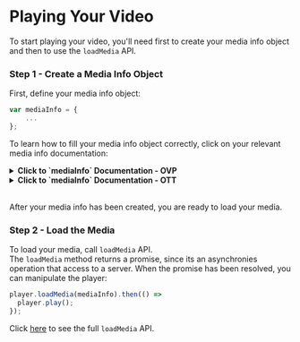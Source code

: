 # Playing Your Video 
To start playing your video, you'll need first to create your media info object and then to use the `loadMedia` API.

### Step 1 - Create a Media Info Object
First, define your media info object:
```js
var mediaInfo = {
	...
};
```


To learn how to fill your media info object correctly, click on your relevant media info documentation:
<details><summary><b>Click to `mediaInfo` Documentation - OVP</b></summary>
<p>

#### `mediaInfo` Structure:

```js
{
	entryId: string,
	ks: string
}
```


**Parameters**

|  Name | Type  |Required| Description| Possible Values | Default Value |
|---|---|---|---|---|---|
| `entryId` | `string` | V | The entry id of the media|
| `ks` | `string` | | The ks secret|

#### Examples
##### Using KS
```js
var mediaInfo = {
	...
	entryId: 'YOUR_ENTRY_ID',
	ks: 'YOUR_KS'
	...
};
```

</p>
</details>

<details><summary><b>Click to `mediaInfo` Documentation - OTT</b></summary>
<p>

#### `mediaInfo` Structure:
```js
{
	entryId: string,
	ks: string,
	mediaType: string, 
	contextType: string, 
	protocol: string, 
	fileIds: string, 
	formats: Array<string> 
}
```

**Parameters**

|  Name | Type  |Required| Description| Possible Values | Default Value
|---|---|---|---|---|---|
| `entryId` | `string` | V | The entry id of the media
| `mediaType` | `string` | | The type of the specific media | `"MEDIA"`, `"EPG"`, `"RECORDING"` | `"MEDIA"`
| `contextType` | `string` | | The playback context type | `"PLAYBACK"`, `"CATCHUP"`, `"START_OVER"`, `"TRAILER"` | `"PLAYBACK"`
| `ks` | `string` | | The ks secret
| `protocol` | `string` | | The protocol of the specific media | `"https"`, `"http"`  
| `fileIds` | `string` | | List of comma separated media file IDs
| `formats` | `Array<string>` | | Device types as defined in the system.


#### Examples

##### Using KS
```js
var mediaInfo = {
	...
	entryId: 'YOUR_ENTRY_ID',
	ks: 'YOUR_KS'
	...
};
```

#####   Specify a Protocol
```js
var mediaInfo = {
	...
	entryId: 'YOUR_ENTRY_ID',
	protocol: 'https'
	...
};
```

##### Specify Media Type
```js
var mediaInfo = {
	...
	entryId: 'YOUR_ENTRY_ID',
	mediaType: 'EPG'
	...
};
```

##### Specify Context Type
```js
var mediaInfo = {
	...
	entryId: 'YOUR_ENTRY_ID',
	contextType: 'TRAILER'
	...
};
```

##### Specify File IDs
```js
var mediaInfo = {
	...
	entryId: 'YOUR_ENTRY_ID',
	fileIds: 'FILE_ID1,FILE_ID2'
	...
};
```

##### Specify Device Formats
```js
var mediaInfo = {
	...
	entryId: 'YOUR_ENTRY_ID',
	formats: ['Device_Format_1', 'Device_Format_2', 'Device_Format_3']
	...
};
```

</p>
</details>


<br>After your media info has been created, you are ready to load your media.

### Step 2 - Load the Media
To load your media, call `loadMedia` API. <br>The `loadMedia` method returns a promise, since its an asynchronies operation that access to a server. When the promise has been resolved, you can manipulate the player:
```js
player.loadMedia(mediaInfo).then(() =>
  player.play();
});
```

Click [here]() to see the full `loadMedia` API.
